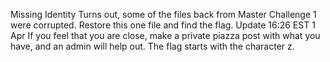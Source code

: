 Missing Identity
Turns out, some of the files back from Master Challenge 1 were corrupted. Restore this one file and find the flag. Update 16:26 EST 1 Apr If you feel that you are close, make a private piazza post with what you have, and an admin will help out. The flag starts with the character z.


